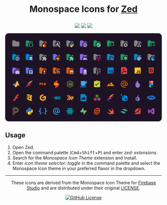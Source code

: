 <h1 align="center">

Monospace Icons for [Zed](https://zed.dev/)

</h1>

<p align="center">
    <a href="https://github.com/irmhonde/monospace-icon-theme/issues"><img src="https://img.shields.io/github/issues/irmhonde/monospace-icon-theme?colorA=1d1325&colorB=8964e8&style=for-the-badge"></a>
    <a href="https://github.com/irmhonde/monospace-icon-theme/stargazers"><img src="https://img.shields.io/github/stars/irmhonde/monospace-icon-theme?colorA=1d1325&colorB=17975f&style=for-the-badge"></a>
    <a href="https://github.com/irmhonde/monospace-icon-theme/contributors"><img src="https://img.shields.io/github/contributors/irmhonde/monospace-icon-theme?colorA=1d1325&colorB=e45d0c&style=for-the-badge"></a>
</p>

<div align="center">

<img src="assets/icons.png" alt="icons" width="1920" />

</div>

## Usage

1. Open Zed.
2. Open the command palette (<kbd>Cmd</kbd>+<kbd>Shift</kbd>+<kbd>P</kbd>) and enter _zed: extensions_.
3. Search for the _Monospace Icon Theme_ extension and install.
4. Enter _icon theme selector: toggle_ in the command palette and select the Monospace Icon theme in your preferred flavor in the dropdown.

---

<div align="center">

These icons are derived from the Monospace Icon Theme for [Firebase Studio](https://firebase.google.com/studio) and are distributed under their original [LICENSE](LICENSE.md).

[![GitHub License](https://img.shields.io/github/license/irmhonde/monospace-icon-theme?colorA=1d1325&colorB=008ac9&style=for-the-badge)](LICENSE.md)

</div>
